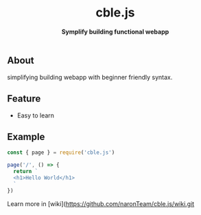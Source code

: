 <center>
<h1>cble.js</h1>
<b>Symplify building functional webapp</b>
</center><br>

## About
simplifying building webapp with beginner friendly syntax.

## Feature
- Easy to learn

## Example
```js
const { page } = require('cble.js')

page('/', () => {
  return `
  <h1>Hello World</h1>
  `
})
```
Learn more in [wiki](https://github.com/naronTeam/cble.js/wiki.git
